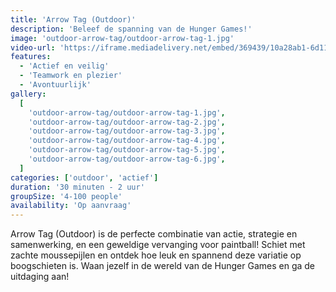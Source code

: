 ```yaml
---
title: 'Arrow Tag (Outdoor)'
description: 'Beleef de spanning van de Hunger Games!'
image: 'outdoor-arrow-tag/outdoor-arrow-tag-1.jpg'
video-url: 'https://iframe.mediadelivery.net/embed/369439/10a28ab1-6d11-4018-96a5-287dc7650b16'
features:
  - 'Actief en veilig'
  - 'Teamwork en plezier'
  - 'Avontuurlijk'
gallery:
  [
    'outdoor-arrow-tag/outdoor-arrow-tag-1.jpg',
    'outdoor-arrow-tag/outdoor-arrow-tag-2.jpg',
    'outdoor-arrow-tag/outdoor-arrow-tag-3.jpg',
    'outdoor-arrow-tag/outdoor-arrow-tag-4.jpg',
    'outdoor-arrow-tag/outdoor-arrow-tag-5.jpg',
    'outdoor-arrow-tag/outdoor-arrow-tag-6.jpg',
  ]
categories: ['outdoor', 'actief']
duration: '30 minuten - 2 uur'
groupSize: '4-100 people'
availability: 'Op aanvraag'
---
```


Arrow Tag (Outdoor) is de perfecte combinatie van actie, strategie en samenwerking, en een geweldige vervanging voor paintball! Schiet met zachte moussepijlen en ontdek hoe leuk en spannend deze variatie op boogschieten is. Waan jezelf in de wereld van de Hunger Games en ga de uitdaging aan!
